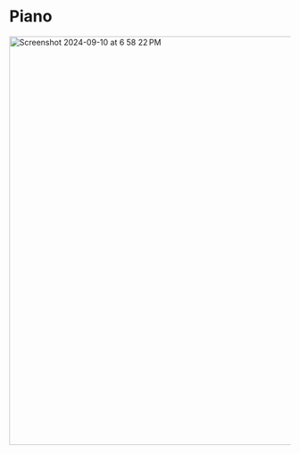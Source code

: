 # Piano
<img width="733" alt="Screenshot 2024-09-10 at 6 58 22 PM" src="https://github.com/user-attachments/assets/2ecdf39f-237f-42a9-800f-35d49886bb79">